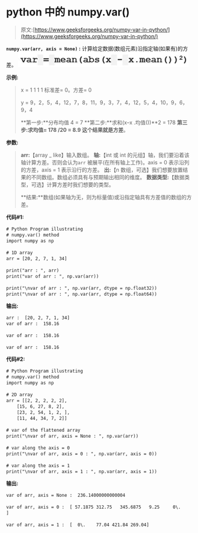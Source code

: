 # python 中的 numpy.var()

> 原文:[https://www.geeksforgeeks.org/numpy-var-in-python/](https://www.geeksforgeeks.org/numpy-var-in-python/)

**`numpy.var(arr, axis = None)` :** 计算给定数据(数组元素)沿指定轴(如果有)的方差。
![](img/4a61236bc0b7751e76b76467abd529a2.png)

**示例:**

> x = 1 1 1 1
> 标准差= 0。方差= 0
> 
> y = 9，2，5，4，12，7，8，11，9，3，7，4，12，5，4，10，9，6，9，4
> 
> **第一步:**分布均值 4 = 7
> **第二步:**求和(x–x .均值())**2 = 178
> **第三步:**求均值= 178 /20 = 8.9
> 这个结果就是**方差**。

**参数:**

> **arr:**【array _ like】输入数组。
> **轴:**【int 或 int 的元组】轴，我们要沿着该轴计算方差。否则会认为`arr` 被展平(在所有轴上工作)。axis = 0 表示沿列的方差，axis = 1 表示沿行的方差。
> **出:**【n 数组，可选】我们想要放置结果的不同数组。数组必须具有与预期输出相同的维度。
> **数据类型:**【数据类型，可选】计算方差时我们想要的类型。
> 
> **结果:**数组(如果轴为无，则为标量值)或沿指定轴具有方差值的数组的方差。

**代码#1:**

```
# Python Program illustrating 
# numpy.var() method 
import numpy as np 

# 1D array 
arr = [20, 2, 7, 1, 34] 

print("arr : ", arr) 
print("var of arr : ", np.var(arr)) 

print("\nvar of arr : ", np.var(arr, dtype = np.float32)) 
print("\nvar of arr : ", np.var(arr, dtype = np.float64)) 
```

**输出:**

```
arr :  [20, 2, 7, 1, 34]
var of arr :  158.16

var of arr :  158.16

var of arr :  158.16
```

**代码#2:**

```
# Python Program illustrating 
# numpy.var() method 
import numpy as np 

# 2D array 
arr = [[2, 2, 2, 2, 2], 
    [15, 6, 27, 8, 2], 
    [23, 2, 54, 1, 2, ], 
    [11, 44, 34, 7, 2]] 

# var of the flattened array 
print("\nvar of arr, axis = None : ", np.var(arr)) 

# var along the axis = 0 
print("\nvar of arr, axis = 0 : ", np.var(arr, axis = 0)) 

# var along the axis = 1 
print("\nvar of arr, axis = 1 : ", np.var(arr, axis = 1)) 
```

**输出:**

```
var of arr, axis = None :  236.14000000000004

var of arr, axis = 0 :  [ 57.1875 312.75   345.6875   9.25     0\.    ]

var of arr, axis = 1 :  [  0\.    77.04 421.84 269.04]
```